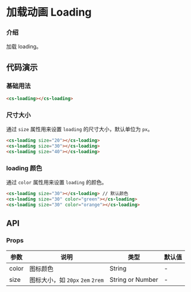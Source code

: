# 加载动画 Loading

### 介绍

加载 loading。

## 代码演示

### 基础用法

```html
<cs-loading></cs-loading>
```


### 尺寸大小

通过 `size` 属性用来设置 `loading` 的尺寸大小，默认单位为 `px`。

```html
<cs-loading size="20"></cs-loading>
<cs-loading size="30"></cs-loading>
<cs-loading size="40"></cs-loading>
```

### loading 颜色

通过 `color` 属性用来设置 `loading` 的颜色。

```html
<cs-loading size="30"></cs-loading> // 默认颜色
<cs-loading size="30" color="green"></cs-loading>
<cs-loading size="30" color="orange"></cs-loading>
```


## API

### Props

| 参数         | 说明                             | 类型             | 默认值           |
|--------------|----------------------------------|------------------|------------------|
| color        | 图标颜色                         | String           | -                |
| size         | 图标大小，如 `20px` `2em` `2rem` | String or Number | -                |
